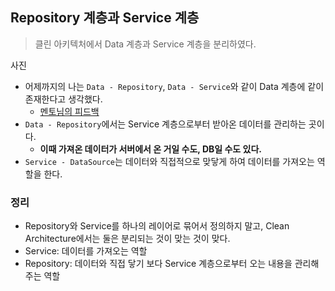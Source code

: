## Repository 계층과 Service 계층
> 클린 아키텍처에서 Data 계층과 Service 계층을 분리하였다.

사진

- 어제까지의 나는 `Data - Repository`, `Data - Service`와 같이 Data 계층에 같이 존재한다고 생각했다.
    - [멘토님의 피드백](https://github.com/boostcampwm-2024/swift-p3-issue-tracker/pull/120#pullrequestreview-2331094737)
- `Data - Repository`에서는 Service 계층으로부터 받아온 데이터를 관리하는 곳이다.
    - **이때 가져온 데이터가 서버에서 온 거일 수도, DB일 수도 있다.**
- `Service - DataSource`는 데이터와 직접적으로 맞닿게 하여 데이터를 가져오는 역할을 한다.

### 정리
- Repository와 Service를 하나의 레이어로 묶어서 정의하지 말고, Clean Architecture에서는 둘은 분리되는 것이 맞는 것이 맞다.
- Service: 데이터를 가져오는 역할
- Repository: 데이터와 직접 닿기 보다 Service 계층으로부터 오는 내용을 관리해주는 역할
